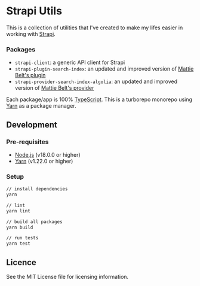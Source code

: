 # Strapi Utils

This is a collection of utilities that I've created to make my lifes easier in working with [Strapi](https://strapi.io).

### Packages

- `strapi-client`: a generic API client for Strapi
- `strapi-plugin-search-index`: an updated and improved version of [Mattie Belt's plugin](https://github.com/MattieBelt/mattie-strapi-bundle)
- `strapi-provider-search-index-algolia`: an updated and improved version of [Mattie Belt's provider](https://github.com/MattieBelt/mattie-strapi-bundle)

Each package/app is 100% [TypeScript](https://www.typescriptlang.org/). This is a turborepo monorepo using [Yarn](https://classic.yarnpkg.com/) as a package manager.

## Development

### Pre-requisites

- [Node.js](https://nodejs.org/en/) (v18.0.0 or higher)
- [Yarn](https://yarnpkg.com/) (v1.22.0 or higher)

### Setup

```sh
// install dependencies
yarn

// lint
yarn lint

// build all packages
yarn build

// run tests
yarn test
```

## Licence

See the MIT License file for licensing information.
